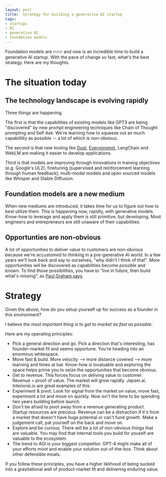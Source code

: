 ```yaml
---
layout: post
title:  Strategy for building a generative AI startup
tags:
- startups
- AI
- generative AI
- foundation models
---
```


Foundation models are 🔥🔥🔥 and now is an incredible time to build a generative AI startup. With the pace of change so fast, what's the best strategy. Here are my thoughts.

# The situation today

## The technology landscape is evolving rapidly 
Three things are happening. 

The first is that the capabilities of existing models like GPT3 are being "discovered" by new prompt engineering techniques like Chain of Thought prompting and Self Ask. We're learning how to squeeze out as much capabilility as possible -- a lot of which is non-obvious.

The second is that new tooling like [Dust](http://Dust.tt), [Everyprompt](https://www.everyprompt.com), LangChain and WebLM are making it easier to develop applications.

Third is that models are improving through innovations in training objectives (e.g. Google's UL2), finetuning (supervised and reinforcement learning through human feedback), multi-modal models and open sourced models like Whisper and Stable Diffusion.

## Foundation models are a new medium
When new mediums are introduced, it takes time for us to figure out how to best utilize them. This is happening now, rapidly, with generative models. Know-how to leverage and apply them is still primitive, but developing. Most engineers and entrepreneurs are still unaware of their capabilities.

## Opportunties are non-obvious
A lot of opportunities to deliver value to customers are non-obvious because we're accustomed to thinking in a pre-generative AI world. In a few years we'll look back and say to ourselves, "why didn't I think of that". More opportunities will be discovered as capabilities become *possible* and *known*. To find those possibilities, you have to "live in future, then build what's missing", as [Paul Graham says](http://paulgraham.com/startupideas.html).

# Strategy
Given the above, how do you setup yourself up for success as a founder in this environment?

I believe *the most important thing is to get to market as fast as possible*.

Here are my operating principles:
- Pick a general direction and go. Pick a direction that's interesting, has founder-market fit and seems opportune. You're heading into an enormous whitespace.
- Move fast & build. More velocity --> more distance covered --> more learning and times at bat. Know-how is invaluable and exploring the space helps prime you to seize the opportunities that become obvious.
- Get to revenue. This forces focus on deliving value to customer. Revenue = proof of value. The market will grow rapidly. Japser.ai, Interiorai.io are great examples of this.
- Experiment & pivot. Look for signal from the market on value, move fast, experiment a lot and move on quickly. Now isn't the time to be spending two years building before launch.
- Don't be afraid to pivot away from a revenue generating product. Startup resources are precious. Revenue can be a distraction if it's from a market that doesn't have huge potential or can't fund growth. Make a judgement call, pat yourself on the back and move on.
- Explore and be curious. There will be a lot of non-obvious things that are valuable. You may find that internal tools you build for youself are valuable to the ecosystem. 
- The trend to AGI is your biggest competitor. GPT-4 might make all of your efforts moot and enable your solution out-of-the-box. Think about other defensible moats.

If you follow these principles, you have a higher liklihood of being sucked into a gravitational well of product-market fit and delivering enduring value.
